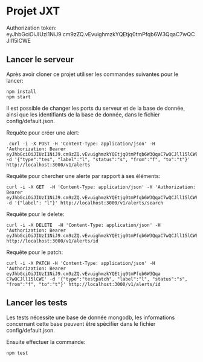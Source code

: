 # Projet JXT

Authorization token: eyJhbGciOiJIUzI1NiJ9.cm9zZQ.vEvuighmzkYQEtjq0tmPfqb6W3QqaC7wQCJll15lCWE

## Lancer le serveur
Après avoir cloner ce projet utiliser les commandes suivantes pour le lancer:
```console
npm install
npm start
```

Il est possible de changer les ports du serveur et de la base de donnée, ainsi que les identifiants de la base de donnée, dans le fichier config/default.json.

Requête pour créer une alert:
```console
 curl -i -X POST -H 'Content-Type: application/json' -H 'Authorization: Bearer eyJhbGciOiJIUzI1NiJ9.cm9zZQ.vEvuighmzkYQEtjq0tmPfqb6W3QqaC7wQCJll15lCWE' -d '{"type":"tes", "label":"l", "status":"s", "from":"f", "to":"t"}' http://localhost:3000/v1/alerts
 ```
 Requête pour chercher une alerte par rapport à ses éléments:
 ```console
 curl -i -X GET  -H 'Content-Type: application/json' -H 'Authorization: Bearer eyJhbGciOiJIUzI1NiJ9.cm9zZQ.vEvuighmzkYQEtjq0tmPfqb6W3QqaC7wQCJll15lCWE' -d '{"label": "l"}' http://localhost:3000/v1/alerts/search
```

Requête pour le delete:
```console
curl -i -X DELETE  -H 'Content-Type: application/json' -H 'Authorization: Bearer eyJhbGciOiJIUzI1NiJ9.cm9zZQ.vEvuighmzkYQEtjq0tmPfqb6W3QqaC7wQCJll15lCWE'  http://localhost:3000/v1/alerts/id
```

 Requête pour le patch:
 ```console
curl -i -X PATCH -H 'Content-Type: application/json' -H 'Authorization: Bearer eyJhbGciOiJIUzI1NiJ9.cm9zZQ.vEvuighmzkYQEtjq0tmPfqb6W3Qqa
C7wQCJll15lCWE' -d '{"type":"testpatch", "label":"l", "status":"s", "from":"f", "to":"t"}' http://localhost:3000/v1/alerts/id
```

## Lancer les tests
Les tests nécessite une base de donnée mongodb, les informations concernant cette base peuvent être spécifier dans le fichier config/default.json.

Ensuite effectuer la commande:
```console
npm test
```